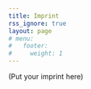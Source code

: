 ```yaml
---
title: Imprint
rss_ignore: true
layout: page
# menu:
#   footer:
#     weight: 1
---
```


(Put your imprint here)
